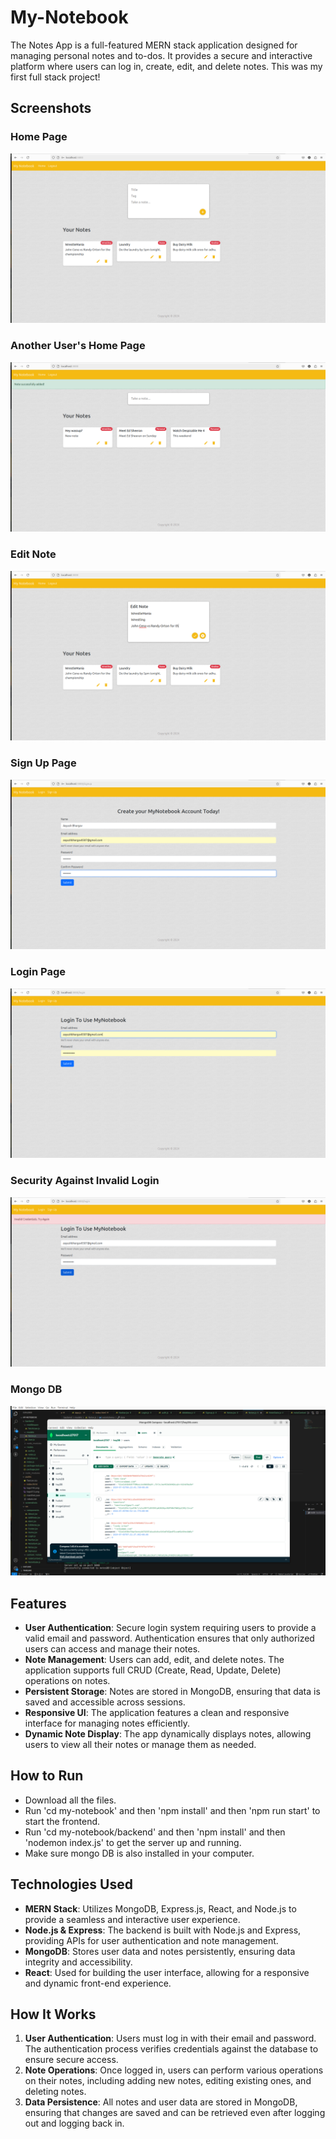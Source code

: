 # My-Notebook
The Notes App is a full-featured MERN stack application designed for managing personal notes and to-dos. It provides a secure and interactive platform where users can log in, create, edit, and delete notes. This was my first full stack project!

## Screenshots

### Home Page
![Home Page](screenshots/homePage.png)

### Another User's Home Page
![Another User Home Page](screenshots/anotherGuyHomePage.png)

### Edit Note
![edit note](screenshots/editNote.png)

### Sign Up Page
![Sign up page](screenshots/signupPage.png)

### Login Page
![Login page](screenshots/loginPage.png)

### Security Against Invalid Login
![security](screenshots/security.png)

### Mongo DB
![mongoDB](screenshots/mongoDB.png)

## Features

- **User Authentication**: Secure login system requiring users to provide a valid email and password. Authentication ensures that only authorized users can access and manage their notes.
- **Note Management**: Users can add, edit, and delete notes. The application supports full CRUD (Create, Read, Update, Delete) operations on notes.
- **Persistent Storage**: Notes are stored in MongoDB, ensuring that data is saved and accessible across sessions.
- **Responsive UI**: The application features a clean and responsive interface for managing notes efficiently.
- **Dynamic Note Display**: The app dynamically displays notes, allowing users to view all their notes or manage them as needed.

## How to Run
- Download all the files.
- Run 'cd my-notebook' and then 'npm install' and then 'npm run start' to start the frontend.
- Run 'cd my-notebook/backend' and then 'npm install' and then 'nodemon index.js' to get the server up and running.
- Make sure mongo DB is also installed in your computer.

## Technologies Used

- **MERN Stack**: Utilizes MongoDB, Express.js, React, and Node.js to provide a seamless and interactive user experience.
- **Node.js & Express**: The backend is built with Node.js and Express, providing APIs for user authentication and note management.
- **MongoDB**: Stores user data and notes persistently, ensuring data integrity and accessibility.
- **React**: Used for building the user interface, allowing for a responsive and dynamic front-end experience.

## How It Works

1. **User Authentication**: Users must log in with their email and password. The authentication process verifies credentials against the database to ensure secure access.
2. **Note Operations**: Once logged in, users can perform various operations on their notes, including adding new notes, editing existing ones, and deleting notes.
3. **Data Persistence**: All notes and user data are stored in MongoDB, ensuring that changes are saved and can be retrieved even after logging out and logging back in.
